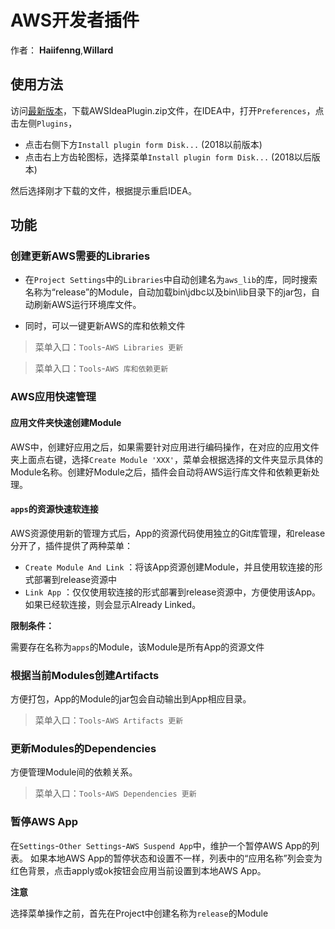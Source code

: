 # AWS开发者插件

作者：
**Haiifenng**,**Willard**

## 使用方法

访问[最新版本](https://github.com/haiifenng/AWSIdeaPlugin/releases/latest/)，下载AWSIdeaPlugin.zip文件，在IDEA中，打开`Preferences`，点击左侧`Plugins`，
* 点击右侧下方`Install plugin form Disk...` (2018以前版本)
* 点击右上方齿轮图标，选择菜单`Install plugin form Disk...` (2018以后版本)

然后选择刚才下载的文件，根据提示重启IDEA。

## 功能
### 创建更新AWS需要的Libraries

* 在`Project Settings`中的`Libraries`中自动创建名为`aws_lib`的库，同时搜索名称为“release”的Module，自动加载bin\jdbc以及bin\lib目录下的jar包，自动刷新AWS运行环境库文件。

* 同时，可以一键更新AWS的库和依赖文件

> 菜单入口：`Tools`-`AWS Libraries 更新`

> 菜单入口：`Tools`-`AWS 库和依赖更新`

### AWS应用快速管理

#### 应用文件夹快速创建Module

AWS中，创建好应用之后，如果需要针对应用进行编码操作，在对应的应用文件夹上面点右键，选择`Create Module 'XXX'`，菜单会根据选择的文件夹显示具体的Module名称。创建好Module之后，插件会自动将AWS运行库文件和依赖更新处理。

#### `apps`的资源快速软连接

AWS资源使用新的管理方式后，App的资源代码使用独立的Git库管理，和release分开了，插件提供了两种菜单：
* `Create Module And Link` ：将该App资源创建Module，并且使用软连接的形式部署到release资源中
* `Link App` ：仅仅使用软连接的形式部署到release资源中，方便使用该App。如果已经软连接，则会显示Already Linked。

**限制条件：**

需要存在名称为`apps`的Module，该Module是所有App的资源文件

### 根据当前Modules创建Artifacts

方便打包，App的Module的jar包会自动输出到App相应目录。

> 菜单入口：`Tools`-`AWS Artifacts 更新`

### 更新Modules的Dependencies

方便管理Module间的依赖关系。

>菜单入口：`Tools`-`AWS Dependencies 更新`

### 暂停AWS App

在`Settings`-`Other Settings`-`AWS Suspend App`中，维护一个暂停AWS App的列表。
如果本地AWS App的暂停状态和设置不一样，列表中的“应用名称”列会变为红色背景，点击apply或ok按钮会应用当前设置到本地AWS App。

**注意**

选择菜单操作之前，首先在Project中创建名称为`release`的Module


